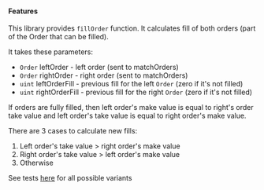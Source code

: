 #### Features

This library provides `fillOrder` function. It calculates fill of both orders (part of the Order that can be filled).
 
It takes these parameters:
- `Order` leftOrder - left order (sent to matchOrders)
- `Order` rightOrder - right order (sent to matchOrders)
- `uint` leftOrderFill - previous fill for the left `Order` (zero if it's not filled)
- `uint` rightOrderFill - previous fill for the right `Order` (zero if it's not filled)

If orders are fully filled, then left order's make value is equal to right's order take value and left order's take value is equal to right order's make value.

There are 3 cases to calculate new fills:
1. Left order's take value > right order's make value
2. Right order's take value > left order's make value
3. Otherwise

See tests [here](../../exchange/test/v2/LibFill.test.js) for all possible variants

